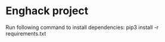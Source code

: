 # Enghack project

Run following command to install dependencies:
     pip3 install -r requirements.txt
